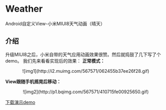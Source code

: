 # Weather
Android自定义View-小米MIUI8天气动画（晴天）

## 介绍
升级MIUI8之后，小米自带的天气应用动画效果很赞。然后就捣鼓了几下写了个demo。
我们先来看看实现后的效果：
**正常模式：**

<center>![img1](http://i2.muimg.com/567571/062455b37ee26f28.gif)</center>


**View跟随手机摇晃后移动：**

<center>![img2](http://p1.bqimg.com/567571/410715fe00925650.gif)</center>

[下载演示demo][1]  

[1]: http://fir.im/nmg3
